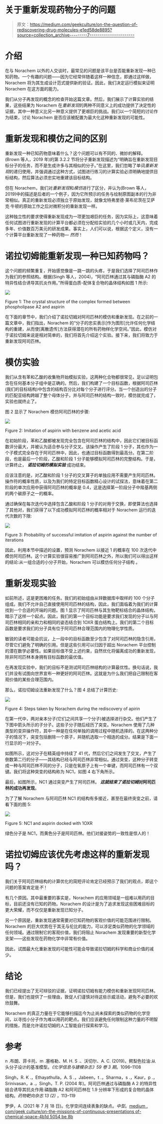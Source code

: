 # 关于重新发现药物分子的问题

> 原文：<https://medium.com/geekculture/on-the-question-of-rediscovering-drug-molecules-e1ed58de8895?source=collection_archive---------7----------------------->

# 介绍

在与 Norachem 以外的人交谈时，最常见的问题是该平台是否能重新发现一种已知药物。一个有趣的问题——因为它经常伴随着这样一种信念，即通过这样做，Norachem 将为其生成设计范式提供新的验证。因此，我们决定运行模拟来证明 Norachem 在这方面的能力。

我们从分子再发现的概念的检查开始这篇文章。然后，我们展示了计算实验的结果，这些结果为 Norachem 在*重新发现*的两种不同意义上的成功提供了决定性的证据，其中一种意义比另一种意义提供了更艰巨的挑战。我们以一个简短的讨论作为结束，讨论 Norachem 是否应该被配置为最大化这种重新发现的可能性。

# 重新发现和模仿之间的区别

重新发现一种已知药物意味着什么？这个问题可以有不同的、微妙的解释。(Brown 等人，2019 年)的第 3.2.2 节将分子重新发现描述为“明确旨在重新发现目标分子的任务，而不是生成许多与其相似的分子。”在这里，我们忽略了单词*重新发现*的递归使用，并强调通过这种方式，试图进行练习的计算实验必须明确地提供目标结构，然后算法必须忠实地重建该目标结构。

但在 Norachem，我们对*重新发现*和*模仿*进行了区分，并认为(Brown 等人，2019)中的描述是后者的一个例子，因为它所预示的任务与绘制原图副本的行为非常相似。真正的重新发现必须独立于原始发现，就像戈特弗里德·莱布尼茨在艾萨克·牛顿的原始工作之后对微积分的重新发现一样。

这种独立性的要求使得重新发现成为一项更加艰巨的任务，因为实际上，这意味着任何试图进行重新发现的计算平台都必须在分配给实验的几个小时或几天内，完成多年、价值数百万美元的研发成果。事实上，人们可以说，根据这个定义，没有一个计算平台重新发现了一种药物— *然而*！

# 诺拉切姆能重新发现一种已知药物吗？

这个问题的频繁重复，开始感觉像是一跳一跳的头疼，于是我们选择了阿司匹林作为我们的参照结构。根据(Singh 等人，2004)，“阿司匹林通过其与磷脂酶 A2 的特异性结合诱导其抗炎作用。”所得蛋白质-配体复合物的晶体结构如图 1 所示:

![](img/442d96412b144742187d69e081fb9062.png)

Figure 1: The crystal structure of the complex formed between phospholipase A2 and aspirin

在下面的章节中，我们介绍了诺拉切姆对阿司匹林的模仿和重新发现。在之前的一篇文章中，我们指出，Norachem 的“分子的忠实表示[作为图形]允许任何化学结构的重建，从而使[离散遗传]方法获得潜在的所有药物样化学空间。”因此，模仿对于诺拉切姆来说是相对简单的，我们将首先介绍这个实验。接下来，我们将致力于重新发现阿司匹林。

# 模仿实验

我们从含有苯和乙酸的收集物开始模拟实验，这两种化合物都很常见，足以证明包含在任何基本分子组中是正确的。然后，我们构建了一个目标函数，根据阿司匹林(我们的目标结构)中包含的结构百分比对每个分子进行评分。当一个创造出的分子的匹配亚结构跨越了整个母体分子，并与阿司匹林的结构一致时，模仿就完成了，实验也就终止了。

图 2 显示了 Norachem 模仿阿司匹林的步骤:

![](img/2e704a6d11a521093ca42d30c1aaf8cf.png)

Figure 2: Imitation of aspirin with benzene and acetic acid

在初始阶段，苯和乙酸都被发现完全包含在阿司匹林的结构中，因此它们被目标函数评分最大，并被认为适合参与分子交叉。该操作产生了阶段 1 分子，其也作为一个子模式完全存在于阿司匹林中，因此，也通过目标函数得到最高分。在第二阶段，也是最后一个阶段，乙酸和阶段 1 分子能够模拟阿司匹林的完整结构。于是，计算终止， ***诺拉切姆的模拟实验*** 成功结束。

应该注意的是，对乙酸和阶段 1 分子的交叉算子的单独应用不需要产生阿司匹林。操作符的概率性质，以及为我们的特定目标函数精心设计的试探法，意味着在第二阶段的单次应用中获得阿司匹林的概率是 0.4，这是选择第一阶段分子中羧基两侧的两个碳原子之一的概率。

通过确保在每次迭代中选择包含乙酸和阶段 1 分子的对用于交换，即使算法也选择了其他对，我们获得了以下成功模拟阿司匹林的概率相对于 Norachem 运行的迭代次数的下限:

![](img/1bdabeba68b2c7a4c36f7e150424a786.png)

Figure 3: Probability of successful imitation of aspirin against the number of iterations

因此，利用本节中描述的设置，预测 Norachem 以接近 1 的概率在 100 次迭代中模仿阿司匹林。这个计算实验很容易推广到阿司匹林之外，所以我们可以得出这样的结论:从一组合适的小分子开始，Norachem 可以模仿任何分子结构 。

# 重新发现实验

如前所述，这是更困难的任务。我们的初始组由从锌数据库中取样的 100 个分子组成。我们不允许自己直接使用阿司匹林的结构，因此，我们面临着为我们的计算找到一个合适的开端的问题。图 1 显示了阿司匹林与其生物靶标结合的晶体结构，暗示了这样一个起点。因此，我们的第一个目标功能是要求我们发现的分子以与阿司匹林相同的亲和力和相同的姿态结合到 1OXR 蛋白结构上。我们的第二个目标函数是要求我们的分子具有位于阿司匹林合理范围内的物理化学性质。

敏锐的读者可能会抗议，上一段中的目标函数至少包含了对阿司匹林的隐含引用，尽管它们避免了明确的引用。但是这些引用可以归因于超出 Norachem 平台控制的潜在数学必要性。如果目标值不受上述约束，自然优化将偏离成功的重新发现，除非阿司匹林本身拥有目标函数的最优值。

在再发现实验中，我们的目标不是测试阿司匹林结构的计算最优性。换句话说，我们并没有试图向世界宣布一种更好的阿司匹林。这就是为什么我们把自己限制在客观价值的某些合理范围内。

那么，诺拉切姆设法重新发现了什么？图 4 总结了计算历史:

![](img/0f5c91e93967502c166a2ea4130e1cb4.png)

Figure 4: Steps taken by Norachem during the rediscovery of apirin

在第一代中，两对亲本分子(它们之间共享一个分子)被选择进行杂交。他们产生了下图中箭头所示的子分子。这些子分子随后经历了突变。Norachem 使用了几种类型的变异操作符，其中一种是在任何单独的调用过程中随机选择的。在这两种分子的情况下，突变包括删除一个原子，并随机选取一个相连的成分。结果是下面一行显示的一对分子。

如图所示，这对分子在精英组中持续了 41 代，然后它们之间发生了交叉，产生了倒数第二行的分子——其结构已经与阿司匹林非常相似。通过突变，这种分子转变成一种与阿司匹林不同的分子，只是在氧原子上有一个单键，而阿司匹林有一个双键。我们将这种突变的结构称为 NC1，如图 4 右下角所示。

最后，如图所示，NC1 通过突变产生了阿司匹林。 ***这就结束了诺拉切姆*对阿司匹林的成功再发现**。

为了了解 Norachem 与阿司匹林 NC1 的结构有多接近，甚至在最终突变之前，请看下面的图 5:

![](img/70d8b72ac5fd0cf1e9694e28ea2d66a3.png)

Figure 5: NC1 and aspirin docked with 1OXR

绿色分子是 NC1，而黄色分子是阿司匹林。他们对接姿势的一致性是惊人的！

# 诺拉切姆应该优先考虑这样的重新发现吗？

我们关于阿司匹林结构的计算优化的简短评论肯定已经预示了我们的观点，即这个问题的答案肯定是*不*！

有几个原因。其中最重要的事实是，Norachem 的应用领域是一组难以用药的目标，目前还没有已知的药物。Norachem 的设计是为了追求发现这些困难目标的更大荣耀，而不仅仅是重新发现已知分子。

另一个原因是，重新发现通常需要对已知药物的客观价值的可能范围进行限制。Norachem 的巨大优势在于其无与伦比的能力，可以涉足类似药物的化学领域的任何领域。通过限制它的客观价值，我们将阻止 Norachem 发现重要的新型化学支架——这些发现在药物化学中非常有价值。

因此，试图最大化重新发现的可能性可能会导致诺拉切姆的科学和商业价值的减少。

# 结论

我们已经提出了无可辩驳的证据，证明诺拉切姆有能力模仿和重新发现阿司匹林。但是，我们也提供了一些理由，敦促人们谨慎对待这些示威活动，避免不必要的欢欣鼓舞。

Norachem 的真正力量在于它能够扫描迄今为止尚未探索的类似药物的化学空间，以寻找小分子作为难以用药的靶点。我们应该避免任何限制这种力量的不明智的措施，而是允许诺拉切姆的人工智能自行探索和学习。

# 参考

n .布朗、菲卡托、m .塞格勒、M. H. S .、沃切尔、A. C. (2019)。鳄梨色拉油:从头分子设计的基准模型。*《化学信息与建模杂志》59 卷 3 期*。1096–1108

Singh，R. K .，Ethayathulla，A. S .，Jabeen，t .，Sharma，s .，Kaur，p .，Srinivasan，a .，Singh，T. P. (2004 年)。阿司匹林通过与磷脂酶 A 2 的特异性结合诱导其抗炎作用:磷脂酶 A2 和阿司匹林在 1.9 分辨率下形成的复合物的晶体结构。*药物靶向杂志 13 (2)* ，113–119

罗伊，A. (2021 年 7 月 18 日)。化学空间连续表象的缺点。*中型*。[medium . com/geek culture/on-the-missions-of-continuous-presentations of-chemical-space-4b1d 5054 be 8b](/geekculture/on-the-shortcomings-of-continuous-representations-of-chemical-space-4b1d5054be8b)